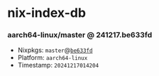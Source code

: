 # nix-index-db
### aarch64-linux/master @ 241217.be633fd
- Nixpkgs: `master`@[`be633fd`](https://github.com/NixOS/nixpkgs/commit/be633fd2152e315f3501e5bb6e6e7e778e15b127)
- Platform: `aarch64-linux`
- Timestamp: `20241217014204`
